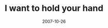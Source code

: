 ---
layout: base.njk
title : 'I want to hold your hand' 
view_title : 'I want to hold your hand' 
year : '2007' 
date : '2007-10-26' 
img_file : '/drawing/iwanttoholdyourhand.png' 
html_file : 'iwanttoholdyourhand' 
next_html : 'ihatemyjob.html' 
year_order : '226' 
permalink : "title/{{html_file}}.html"
---